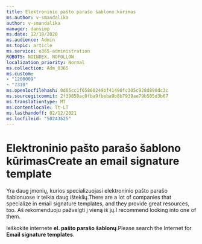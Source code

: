 ```yaml
---
title: Elektroninio pašto parašo šablono kūrimas
ms.author: v-smandalika
author: v-smandalika
manager: dansimp
ms.date: 12/18/2020
ms.audience: Admin
ms.topic: article
ms.service: o365-administration
ROBOTS: NOINDEX, NOFOLLOW
localization_priority: Normal
ms.collection: Adm_O365
ms.custom:
- "1200009"
- "7310"
ms.openlocfilehash: 0d65cc1f65860249bf41490fc305c928d890dc3c
ms.sourcegitcommit: 2f39850ac0fba9fbeba9b8b7939ae79b505d3b67
ms.translationtype: MT
ms.contentlocale: lt-LT
ms.lasthandoff: 02/12/2021
ms.locfileid: "50243625"
---
```

# <a name="create-an-email-signature-template"></a><span data-ttu-id="73f44-102">Elektroninio pašto parašo šablono kūrimas</span><span class="sxs-lookup"><span data-stu-id="73f44-102">Create an email signature template</span></span>

<span data-ttu-id="73f44-103">Yra daug įmonių, kurios specializuojasi elektroninio pašto parašo šablonuose ir teikia daug išteklių.</span><span class="sxs-lookup"><span data-stu-id="73f44-103">There are a lot of companies that specialize in email signature templates, and they provide great resources, too.</span></span> <span data-ttu-id="73f44-104">Aš rekomenduoju pažvelgti į vieną iš jų.</span><span class="sxs-lookup"><span data-stu-id="73f44-104">I recommend looking into one of them.</span></span>

<span data-ttu-id="73f44-105">Ieškokite internete **el. pašto parašo šablonų**.</span><span class="sxs-lookup"><span data-stu-id="73f44-105">Please search the Internet for **Email signature templates**.</span></span>